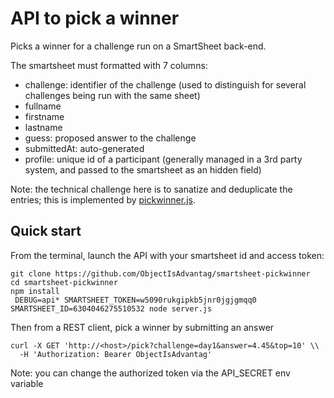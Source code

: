 # API to pick a winner

Picks a winner for a challenge run on a SmartSheet back-end.

The smartsheet must formatted with 7 columns:
- challenge: identifier of the challenge (used to distinguish for several challenges being run with the same sheet)
- fullname
- firstname
- lastname
- guess: proposed answer to the challenge
- submittedAt: auto-generated
- profile: unique id of a participant (generally managed in a 3rd party system, and passed to the smartsheet as an hidden field)

Note: the technical challenge here is to sanatize and deduplicate the entries; this is implemented by [pickwinner.js](./pickwinner.js).

## Quick start

From the terminal, launch the API with your smartsheet id and access token:

```shell
git clone https://github.com/ObjectIsAdvantag/smartsheet-pickwinner
cd smartsheet-pickwinner
npm install
 DEBUG=api* SMARTSHEET_TOKEN=w5090rukgipkb5jnr0jgjgmqq0 SMARTSHEET_ID=6304046275510532 node server.js
```

Then from a REST client, pick a winner by submitting an answer

```shell
curl -X GET 'http://<host>/pick?challenge=day1&answer=4.45&top=10' \\
  -H 'Authorization: Bearer ObjectIsAdvantag' 
```

Note: you can change the authorized token via the API_SECRET env variable
